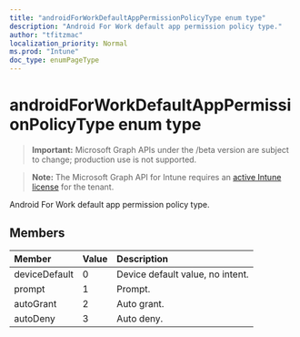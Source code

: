 ```yaml
---
title: "androidForWorkDefaultAppPermissionPolicyType enum type"
description: "Android For Work default app permission policy type."
author: "tfitzmac"
localization_priority: Normal
ms.prod: "Intune"
doc_type: enumPageType
---
```


# androidForWorkDefaultAppPermissionPolicyType enum type

> **Important:** Microsoft Graph APIs under the /beta version are subject to change; production use is not supported.

> **Note:** The Microsoft Graph API for Intune requires an [active Intune license](https://go.microsoft.com/fwlink/?linkid=839381) for the tenant.

Android For Work default app permission policy type.

## Members
|Member|Value|Description|
|:---|:---|:---|
|deviceDefault|0|Device default value, no intent.|
|prompt|1|Prompt.|
|autoGrant|2|Auto grant.|
|autoDeny|3|Auto deny.|




